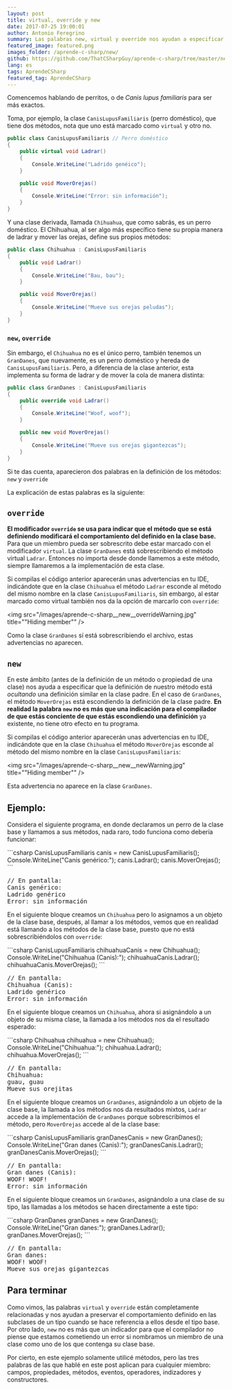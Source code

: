 ```yaml
---
layout: post
title: virtual, override y new
date: 2017-07-25 19:00:01
author: Antonio Feregrino
summary: Las palabras new, virtual y override nos ayudan a especificar el comportamiento de los miembros de clases y sus subclases.
featured_image: featured.png
images_folder: /aprende-c-sharp/new/
github: https://github.com/ThatCSharpGuy/aprende-c-sharp/tree/master/new
lang: es
tags: AprendeCSharp
featured_tag: AprendeCSharp
---
```


Comencemos hablando de perritos, o de *Canis lupus familiaris* para ser más exactos.  

Toma, por ejemplo, la clase `CanisLupusFamiliaris` (perro doméstico), que tiene dos métodos, nota que uno está marcado como `virtual` y otro no. 

```csharp  
public class CanisLupusFamiliaris // Perro doméstico
{
    public virtual void Ladrar()
    {
        Console.WriteLine("Ladrido genéico");
    }

    public void MoverOrejas()
    {
        Console.WriteLine("Error: sin información");
    }
}
```  

Y una clase derivada, llamada `Chihuahua`, que como sabrás, es un perro doméstico. El Chihuahua, al ser algo más específico tiene su propia manera de ladrar y mover las orejas, define sus propios métodos:

```csharp  
public class Chihuahua : CanisLupusFamiliaris
{
    public void Ladrar()
    {
        Console.WriteLine("Bau, bau");
    }

    public void MoverOrejas()
    {
        Console.WriteLine("Mueve sus orejas peludas");
    }
}
```  

### `new`, `override` 

Sin embargo, el `Chihuahua` no es el único perro, también tenemos un `GranDanes`, que nuevamente, es un perro doméstico y hereda de `CanisLupusFamiliaris`. Pero, a diferencia de la clase anterior, esta implementa su forma de ladrar y de mover la cola de manera distinta:

```csharp  
public class GranDanes : CanisLupusFamiliaris
{
    public override void Ladrar()
    {
        Console.WriteLine("Woof, woof");
    }

    public new void MoverOrejas()
    {
        Console.WriteLine("Mueve sus orejas gigantezcas");
    }
}
```  

Si te das cuenta, aparecieron dos palabras en la definición de los métodos: `new` y `override` 

La explicación de estas palabras es la siguiente:  

## `override`  

**El modificador `override` se usa para indicar que el método que se está definiendo modificará el comportamiento del definido en la clase base.** Para que un miembro pueda ser sobrescrito debe estar marcado con el modificador `virtual`. La clase `GranDanes` está sobrescribiendo el método virtual `Ladrar`. Entonces no importa desde donde llamemos a este método, siempre llamaremos a la implementación de esta clase.

Si compilas el código anterior aparecerán unas advertencias en tu IDE, indicándote que en la clase `Chihuahua` el método `Ladrar` esconde al método del mismo nombre en la clase `CanisLupusFamiliaris`, sin embargo, al estar marcado como virtual también nos da la opción de marcarlo con `override`:

<img src="/images/aprende-c-sharp__new__overrideWarning.jpg" title=""Hiding member"" />

Como la clase `GranDanes` sí está sobrescribiendo el archivo, estas advertencias no aparecen.

## `new`  

En este ámbito (antes de la definición de un método o propiedad de una clase) nos ayuda a especificar que la definición de nuestro método está *ocultando* una definición similar en la clase padre. En el caso de `GranDanes`, el método `MoverOrejas` está escondiendo la definición de la clase padre. **En realidad la palabra `new` no es más que una indicación para el compilador de que estás conciente de que estás escondiendo una definición** ya existente, no tiene otro efecto en tu programa.

Si compilas el código anterior aparecerán unas advertencias en tu IDE, indicándote que en la clase `Chihuahua` el método `MoverOrejas` esconde al método del mismo nombre en la clase `CanisLupusFamiliaris`:

<img src="/images/aprende-c-sharp__new__newWarning.jpg" title=""Hiding member"" />

Esta advertencia no aparece en la clase `GranDanes`.

## Ejemplo:

Considera el siguiente programa, en donde declaramos un perro de la clase base y llamamos a sus métodos, nada raro, todo funciona como debería funcionar:  

  <div class="wrapper pure-g">
      <div class="pure-u-1 pure-u-md-14-24">
```csharp  
CanisLupusFamiliaris canis = new CanisLupusFamiliaris();
Console.WriteLine("Canis genérico:");
canis.Ladrar();
canis.MoverOrejas();
```  
      </div>
      <div class="pure-u-1 pure-u-md-10-24">
<pre>
// En pantalla:
Canis genérico:
Ladrido genérico
Error: sin información
</pre>
      </div>
  </div>

En el siguiente bloque creamos un `Chihuahua` pero lo asignamos a un objeto de la clase base, después, al llamar a los métodos, vemos que en realidad está llamando a los métodos de la clase base, puesto que no está sobrescribiéndolos con `override`:  

  <div class="wrapper pure-g">
      <div class="pure-u-1 pure-u-md-14-24">
```csharp  
CanisLupusFamiliaris chihuahuaCanis = new Chihuahua();
Console.WriteLine("Chihuahua (Canis):");
chihuahuaCanis.Ladrar();
chihuahuaCanis.MoverOrejas();
```  
      </div>
      <div class="pure-u-1 pure-u-md-10-24">
<pre>
// En pantalla:
Chihuahua (Canis):
Ladrido genérico
Error: sin información
</pre>  
      </div>
  </div>

En el siguiente bloque creamos un `Chihuahua`, ahora si asignándolo a un objeto de su misma clase, la llamada a los métodos nos da el resultado esperado:  

  <div class="wrapper pure-g">
      <div class="pure-u-1 pure-u-md-14-24">
```csharp  
Chihuahua chihuahua = new Chihuahua();
Console.WriteLine("Chihuahua:");
chihuahua.Ladrar();
chihuahua.MoverOrejas();
```  
      </div>
      <div class="pure-u-1 pure-u-md-10-24">
<pre>
// En pantalla:
Chihuahua:
guau, guau
Mueve sus orejitas
</pre> 
      </div>
  </div>  

En el siguiente bloque creamos un `GranDanes`, asignándolo a un objeto de la clase base, la llamada a los métodos nos da resultados mixtos, `Ladrar` accede a la implementación de `GranDanes` porque sobrescribimos el método, pero `MoverOrejas` accede al de la clase base:  

  <div class="wrapper pure-g">
      <div class="pure-u-1 pure-u-md-14-24">
```csharp  
CanisLupusFamiliaris granDanesCanis = new GranDanes();
Console.WriteLine("Gran danes (Canis):");
granDanesCanis.Ladrar();
granDanesCanis.MoverOrejas();
```  
      </div>
      <div class="pure-u-1 pure-u-md-10-24">
<pre>
// En pantalla:
Gran danes (Canis):
WOOF! WOOF!
Error: sin información
</pre>
      </div>
  </div>  

En el siguiente bloque creamos un `GranDanes`, asignándolo a una clase de su tipo, las llamadas a los métodos se hacen directamente a este tipo: 
  
  <div class="wrapper pure-g">
      <div class="pure-u-1 pure-u-md-14-24">
```csharp  
GranDanes granDanes = new GranDanes();
Console.WriteLine("Gran danes:");
granDanes.Ladrar();
granDanes.MoverOrejas();
```  
      </div>
      <div class="pure-u-1 pure-u-md-10-24">
<pre>
// En pantalla:
Gran danes:
WOOF! WOOF!
Mueve sus orejas gigantezcas
</pre> 
      </div>
  </div>  

## Para terminar  

Como vimos, las palabras `virtual` y `override` están completamente relacionadas y nos ayudan a preservar el comportamiento definido en las subclases de un tipo cuando se hace referencia a ellos desde el tipo base. Por otro lado, `new` no es más que un indicador para que el compilador no piense que estamos cometiendo un error si nombramos un miembro de una clase como uno de los que contenga su clase base.  

Por cierto, en este ejemplo solamente utilicé métodos, pero las tres palabras de las que hablé en este post aplican para cualquier miembro: campos, propiedades, métodos, eventos, operadores, indizadores y constructores.
